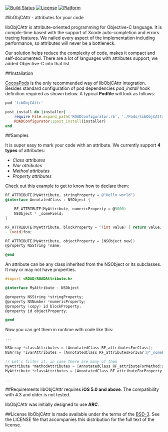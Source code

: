 [![Build Status](https://api.travis-ci.org/epam/lib-obj-c-attr.png)](https://travis-ci.org/epam/lib-obj-c-attr) [![License](https://go-shields.herokuapp.com/license-BSD%203-blue.png)](http://opensource.org/licenses/BSD-3-Clause) [![Platform](https://cocoapod-badges.herokuapp.com/p/ROADFramework/badge.png)](https://github.com/epam/road-ios-framework/)


#libObjCAttr - attributes for your code

libObjCAttr is attribute-oriented programming for Objective-C language. It is compile-time based with the support of Xcode auto-completion and errors tracing features. We nailed every aspect of the implementation including performance, so attributes will never be a bottleneck.

Our solution helps reduce the complexity of code, makes it compact and self-documented. There are a lot of languages with attributes support, we added Objective-C into that list.

##Installation

[CocoaPods](http://cocoapods.org) is the only recommended way of libObjCAttr integration. Besides standard configuration of pod dependencies *pod_install* hook definition required as shown below. A typical **Podfile** will look as follows:

```ruby
pod 'libObjCAttr'

post_install do |installer|
    require File.expand_path('ROADConfigurator.rb', './Pods/libObjCAttr/libObjCAttr/Resources/')
    ROADConfigurator::post_install(installer)
end
```


##Samples

It is super easy to mark your code with an attribute. We currently support **4 types** of attributes:

* *Class attributes*
* *IVar attributes*
* *Method attributes*
* *Property attributes*

Check out this example to get to know how to declare them:

```objective-c
RF_ATTRIBUTE(MyAttribute, stringProperty = @"Hello world")
@interface AnnotatedClass : NSObject {

    RF_ATTRIBUTE(MyAttribute, numericProperty = @9000)
    NSObject * _someField;
}

RF_ATTRIBUTE(MyAttribute, blockProperty = ^(int value) { return value; })
- (void)foo;

RF_ATTRIBUTE(MyAttribute, objectProperty = [NSObject new])
@property NSString *name;

@end
```

An attribute can be any class inherited from the NSObject or its subclasses. It may or may not have properties.

```objective-c
#import <ROAD/ROADAttribute.h>

@interface MyAttribute : NSObject

@property NSString *stringProperty;
@property NSNumber *numericProperty;
@property (copy) id blockProperty;
@property id objectProperty;

@end
```

Now you can get them in runtime with code like this:

```objective-c
...

NSArray *classAttributes = [AnnotatedClass RF_attributesForClass];
NSArray *ivarAttributes = [AnnotatedClass RF_attributesForIvar:@"_someField"];

// Let's filter it, in case there are many of them
MyAttribute *methodAttributes = [AnnotatedClass RF_attributeForMethod:@"foo" withAttributeType:[MyAttribute class]];
MyAttribute *classAttributes = [AnnotatedClass RF_attributeForProperty:@"name" withAttributeType:[MyAttribute class]];

...
```

##Requirements
libObjCAttr requires **iOS 5.0 and above**. The compatibility with 4.3 and older is not tested.

libObjCAttr was initially designed to use **ARC**.

##License
libObjCAttr is made available under the terms of the [BSD-3](http://opensource.org/licenses/BSD-3-Clause). See the LICENSE file that accompanies this distribution for the full text of the license.
